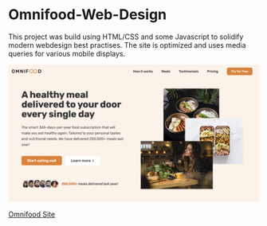 # Omnifood-Web-Design

This project was build using HTML/CSS and some Javascript to solidify modern webdesign best practises. The site is optimized and uses media queries for various mobile displays. 

![Page Overview](https://github.com/ChrisKCarr/Omnifood-Web-Design/blob/master/img/OmniMainPage.png)

[Omnifood Site](https://omnifood-cc.netlify.app/)
